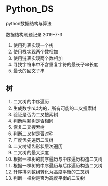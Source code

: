 # Python_DS
python数据结构与算法

数据结构刷题记录 2019-7-3
1. 使用列表实现一个栈
2. 使用栈实现两个数相加
3. 使用链表实现两个数相加
4. 寻找字符串中不含重复字符的最长子串长度
5. 最长的回文子串

## 树
1. 二叉树的中序遍历
2. 生成数字n以内的，所有可能的二叉搜索树
3. 验证是否为二叉搜索树
4. 判断两颗树是否相同
5. 恢复二叉搜索树
6. 判断二叉树是否对称
7. 广度优先遍历二叉树
8. 二叉树锯齿形状层次遍历
9. 二叉树的最大深度
10. 根据一棵树的前序遍历与中序遍历构造二叉树
11. 根据一棵树的中序遍历与后序遍历构造二叉树
12. 升序排列数组转化为高度平衡的二叉树
13. 判断一棵树是否为高度平衡的二叉树